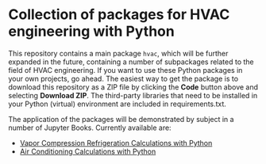 # Collection of packages for HVAC engineering with Python

This repository contains a main package `hvac`, which will be further expanded in the future, containing a number of subpackages related to the field of HVAC engineering. If you want to use these Python packages in your own projects, go ahead. The easiest way to get the package is to download this repository as a ZIP file by clicking the **Code** button above and selecting **Download ZIP**. The third-party libraries that need to be installed in your Python (virtual) environment are included in requirements.txt.

The application of the packages will be demonstrated by subject in a number of Jupyter Books. Currently available are:
- [Vapor Compression Refrigeration Calculations with Python](https://tomlxxvi.github.io/Vapor-Compression-Refrigeration/)
- [Air Conditioning Calculations with Python](https://tomlxxvi.github.io/Air-Conditioning/)
